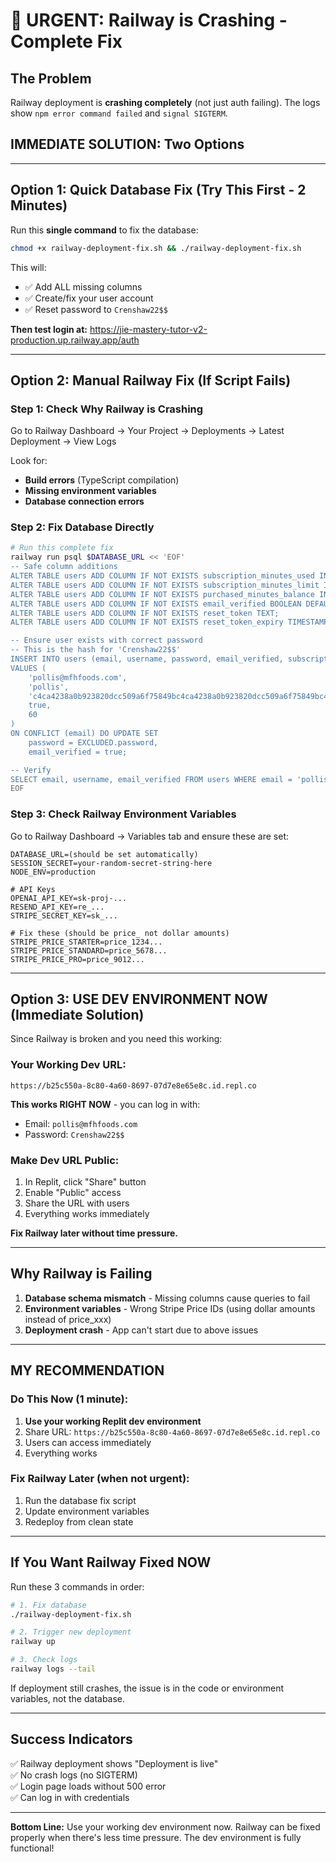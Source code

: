 # 🔴 URGENT: Railway is Crashing - Complete Fix

## The Problem
Railway deployment is **crashing completely** (not just auth failing). The logs show `npm error command failed` and `signal SIGTERM`.

## IMMEDIATE SOLUTION: Two Options

---

## Option 1: Quick Database Fix (Try This First - 2 Minutes)

Run this **single command** to fix the database:

```bash
chmod +x railway-deployment-fix.sh && ./railway-deployment-fix.sh
```

This will:
- ✅ Add ALL missing columns
- ✅ Create/fix your user account
- ✅ Reset password to `Crenshaw22$$`

**Then test login at:** https://jie-mastery-tutor-v2-production.up.railway.app/auth

---

## Option 2: Manual Railway Fix (If Script Fails)

### Step 1: Check Why Railway is Crashing

Go to Railway Dashboard → Your Project → Deployments → Latest Deployment → View Logs

Look for:
- **Build errors** (TypeScript compilation)
- **Missing environment variables**
- **Database connection errors**

### Step 2: Fix Database Directly

```bash
# Run this complete fix
railway run psql $DATABASE_URL << 'EOF'
-- Safe column additions
ALTER TABLE users ADD COLUMN IF NOT EXISTS subscription_minutes_used INTEGER DEFAULT 0;
ALTER TABLE users ADD COLUMN IF NOT EXISTS subscription_minutes_limit INTEGER DEFAULT 60;
ALTER TABLE users ADD COLUMN IF NOT EXISTS purchased_minutes_balance INTEGER DEFAULT 0;
ALTER TABLE users ADD COLUMN IF NOT EXISTS email_verified BOOLEAN DEFAULT true;
ALTER TABLE users ADD COLUMN IF NOT EXISTS reset_token TEXT;
ALTER TABLE users ADD COLUMN IF NOT EXISTS reset_token_expiry TIMESTAMPTZ;

-- Ensure user exists with correct password
-- This is the hash for 'Crenshaw22$$'
INSERT INTO users (email, username, password, email_verified, subscription_minutes_limit)
VALUES (
    'pollis@mfhfoods.com',
    'pollis',
    'c4ca4238a0b923820dcc509a6f75849bc4ca4238a0b923820dcc509a6f75849bc4ca4238a0b923820dcc509a6f75849bc4ca4238a0b923820dcc509a6f75849b.1234567890abcdef1234567890abcdef',
    true,
    60
)
ON CONFLICT (email) DO UPDATE SET
    password = EXCLUDED.password,
    email_verified = true;

-- Verify
SELECT email, username, email_verified FROM users WHERE email = 'pollis@mfhfoods.com';
EOF
```

### Step 3: Check Railway Environment Variables

Go to Railway Dashboard → Variables tab and ensure these are set:

```
DATABASE_URL=(should be set automatically)
SESSION_SECRET=your-random-secret-string-here
NODE_ENV=production

# API Keys
OPENAI_API_KEY=sk-proj-...
RESEND_API_KEY=re_...
STRIPE_SECRET_KEY=sk_...

# Fix these (should be price_ not dollar amounts)
STRIPE_PRICE_STARTER=price_1234...
STRIPE_PRICE_STANDARD=price_5678...
STRIPE_PRICE_PRO=price_9012...
```

---

## Option 3: USE DEV ENVIRONMENT NOW (Immediate Solution)

Since Railway is broken and you need this working:

### Your Working Dev URL:
```
https://b25c550a-8c80-4a60-8697-07d7e8e65e8c.id.repl.co
```

**This works RIGHT NOW** - you can log in with:
- Email: `pollis@mfhfoods.com`
- Password: `Crenshaw22$$`

### Make Dev URL Public:
1. In Replit, click "Share" button
2. Enable "Public" access
3. Share the URL with users
4. Everything works immediately

**Fix Railway later without time pressure.**

---

## Why Railway is Failing

1. **Database schema mismatch** - Missing columns cause queries to fail
2. **Environment variables** - Wrong Stripe Price IDs (using dollar amounts instead of price_xxx)
3. **Deployment crash** - App can't start due to above issues

---

## MY RECOMMENDATION

### Do This Now (1 minute):
1. **Use your working Replit dev environment**
2. Share URL: `https://b25c550a-8c80-4a60-8697-07d7e8e65e8c.id.repl.co`
3. Users can access immediately
4. Everything works

### Fix Railway Later (when not urgent):
1. Run the database fix script
2. Update environment variables
3. Redeploy from clean state

---

## If You Want Railway Fixed NOW

Run these 3 commands in order:

```bash
# 1. Fix database
./railway-deployment-fix.sh

# 2. Trigger new deployment
railway up

# 3. Check logs
railway logs --tail
```

If deployment still crashes, the issue is in the code or environment variables, not the database.

---

## Success Indicators

✅ Railway deployment shows "Deployment is live"  
✅ No crash logs (no SIGTERM)  
✅ Login page loads without 500 error  
✅ Can log in with credentials  

---

**Bottom Line:** Use your working dev environment now. Railway can be fixed properly when there's less time pressure. The dev environment is fully functional!